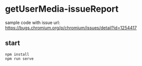 # getUserMedia-issueReport

sample code with issue url: https://bugs.chromium.org/p/chromium/issues/detail?id=1254417

## start
```
npm install
npm run serve
```